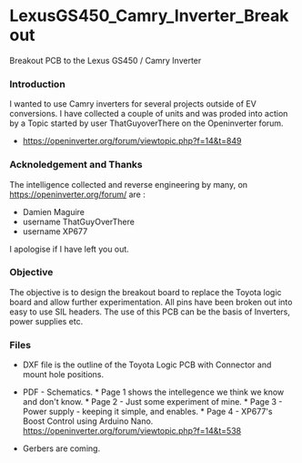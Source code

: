 # LexusGS450_Camry_Inverter_Breakout
Breakout PCB to the Lexus GS450 / Camry Inverter

###  Introduction

I wanted to use Camry inverters for several projects outside of EV conversions.  I have collected a couple of units and was proded into action by a Topic started by user ThatGuyoverThere on the Openinverter forum.
  *  https://openinverter.org/forum/viewtopic.php?f=14&t=849

###  Acknoledgement and Thanks

The intelligence collected and reverse engineering by many, on  https://openinverter.org/forum/ are :
  *  Damien Maguire
  *  username ThatGuyOverThere
  *  username XP677
  
I apologise if I have left you out.

###  Objective

The objective is to design the breakout board to replace the Toyota logic board and allow further experimentation.  All pins have been broken out into easy to use SIL headers.  The use of this PCB can be the basis of Inverters, power supplies etc.

### Files

  *  DXF file is the outline of the Toyota Logic PCB with Connector and mount hole positions.
  *  PDF - Schematics.
    * Page 1 shows the intellegence we think we know and don't know.
    * Page 2 - Just some experiment of mine.
    * Page 3 - Power supply - keeping it simple, and enables.
    * Page 4 - XP677's Boost Control using Arduino Nano. https://openinverter.org/forum/viewtopic.php?f=14&t=538
    
  *  Gerbers are coming.
    



